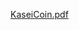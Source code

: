 
[KaseiCoin.pdf](https://github.com/jpeterson2058/Blockchain-Training/files/10158350/KaseiCoin.pdf)
